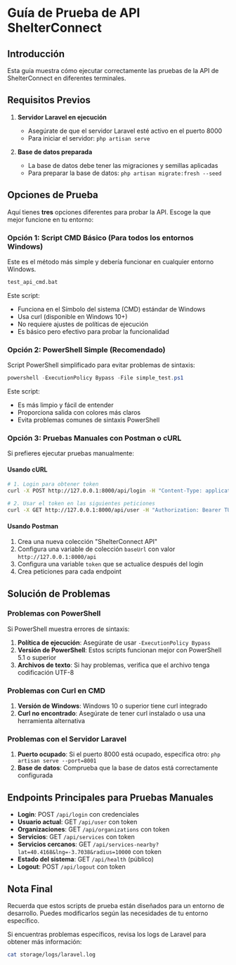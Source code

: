 # Guía de Prueba de API ShelterConnect

## Introducción

Esta guía muestra cómo ejecutar correctamente las pruebas de la API de ShelterConnect en diferentes terminales.

## Requisitos Previos

1. **Servidor Laravel en ejecución**
   - Asegúrate de que el servidor Laravel esté activo en el puerto 8000
   - Para iniciar el servidor: `php artisan serve`

2. **Base de datos preparada**
   - La base de datos debe tener las migraciones y semillas aplicadas
   - Para preparar la base de datos: `php artisan migrate:fresh --seed`

## Opciones de Prueba

Aquí tienes **tres** opciones diferentes para probar la API. Escoge la que mejor funcione en tu entorno:

### Opción 1: Script CMD Básico (Para todos los entornos Windows)

Este es el método más simple y debería funcionar en cualquier entorno Windows.

```cmd
test_api_cmd.bat
```

Este script:
- Funciona en el Símbolo del sistema (CMD) estándar de Windows
- Usa curl (disponible en Windows 10+)
- No requiere ajustes de políticas de ejecución
- Es básico pero efectivo para probar la funcionalidad

### Opción 2: PowerShell Simple (Recomendado)

Script PowerShell simplificado para evitar problemas de sintaxis:

```powershell
powershell -ExecutionPolicy Bypass -File simple_test.ps1
```

Este script:
- Es más limpio y fácil de entender
- Proporciona salida con colores más claros
- Evita problemas comunes de sintaxis PowerShell

### Opción 3: Pruebas Manuales con Postman o cURL

Si prefieres ejecutar pruebas manualmente:

#### Usando cURL

```bash
# 1. Login para obtener token
curl -X POST http://127.0.0.1:8000/api/login -H "Content-Type: application/json" -d '{"email":"admin@shelterconnect.org","password":"password"}'

# 2. Usar el token en las siguientes peticiones
curl -X GET http://127.0.0.1:8000/api/user -H "Authorization: Bearer TU_TOKEN"
```

#### Usando Postman

1. Crea una nueva colección "ShelterConnect API"
2. Configura una variable de colección `baseUrl` con valor `http://127.0.0.1:8000/api`
3. Configura una variable `token` que se actualice después del login
4. Crea peticiones para cada endpoint

## Solución de Problemas

### Problemas con PowerShell

Si PowerShell muestra errores de sintaxis:

1. **Política de ejecución**: Asegúrate de usar `-ExecutionPolicy Bypass`
2. **Versión de PowerShell**: Estos scripts funcionan mejor con PowerShell 5.1 o superior
3. **Archivos de texto**: Si hay problemas, verifica que el archivo tenga codificación UTF-8

### Problemas con Curl en CMD

1. **Versión de Windows**: Windows 10 o superior tiene curl integrado
2. **Curl no encontrado**: Asegúrate de tener curl instalado o usa una herramienta alternativa

### Problemas con el Servidor Laravel

1. **Puerto ocupado**: Si el puerto 8000 está ocupado, especifica otro: `php artisan serve --port=8001`
2. **Base de datos**: Comprueba que la base de datos está correctamente configurada

## Endpoints Principales para Pruebas Manuales

- **Login**: POST `/api/login` con credenciales
- **Usuario actual**: GET `/api/user` con token
- **Organizaciones**: GET `/api/organizations` con token
- **Servicios**: GET `/api/services` con token
- **Servicios cercanos**: GET `/api/services-nearby?lat=40.4168&lng=-3.7038&radius=10000` con token
- **Estado del sistema**: GET `/api/health` (público)
- **Logout**: POST `/api/logout` con token

## Nota Final

Recuerda que estos scripts de prueba están diseñados para un entorno de desarrollo. Puedes modificarlos según las necesidades de tu entorno específico.

Si encuentras problemas específicos, revisa los logs de Laravel para obtener más información:
```bash
cat storage/logs/laravel.log
```
